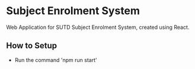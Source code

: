 # Subject Enrolment System

Web Application for SUTD Subject Enrolment System, created using React.

## How to Setup
* Run the command 'npm run start'